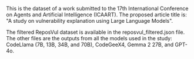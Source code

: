 This is the dataset of a work submitted to the 17th International Conference on Agents and Artificial Intelligence (ICAART). The proposed article title is: "A study on vulnerability explanation using Large Language Models".

The filtered ReposVul dataset is available in the reposvul_filtered.json file. The other files are the outputs from all the models used in the study: CodeLlama (7B, 13B, 34B, and 70B), CodeGeeX4, Gemma 2 27B, and GPT-4o.
